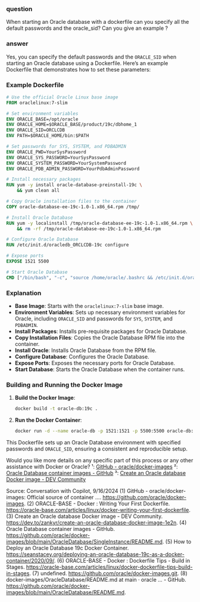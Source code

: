 ### question

When starting an Oracle database with a dockerfile can you specify all the default passwords and the oracle_sid? Can you give an example ?

### answer

Yes, you can specify the default passwords and the `ORACLE_SID` when starting an Oracle database using a Dockerfile. Here’s an example Dockerfile that demonstrates how to set these parameters:

### Example Dockerfile

```dockerfile
# Use the official Oracle Linux base image
FROM oraclelinux:7-slim

# Set environment variables
ENV ORACLE_BASE=/opt/oracle
ENV ORACLE_HOME=$ORACLE_BASE/product/19c/dbhome_1
ENV ORACLE_SID=ORCLCDB
ENV PATH=$ORACLE_HOME/bin:$PATH

# Set passwords for SYS, SYSTEM, and PDBADMIN
ENV ORACLE_PWD=YourSysPassword
ENV ORACLE_SYS_PASSWORD=YourSysPassword
ENV ORACLE_SYSTEM_PASSWORD=YourSystemPassword
ENV ORACLE_PDB_ADMIN_PASSWORD=YourPdbAdminPassword

# Install necessary packages
RUN yum -y install oracle-database-preinstall-19c \
    && yum clean all

# Copy Oracle installation files to the container
COPY oracle-database-ee-19c-1.0-1.x86_64.rpm /tmp/

# Install Oracle Database
RUN yum -y localinstall /tmp/oracle-database-ee-19c-1.0-1.x86_64.rpm \
    && rm -rf /tmp/oracle-database-ee-19c-1.0-1.x86_64.rpm

# Configure Oracle Database
RUN /etc/init.d/oracledb_ORCLCDB-19c configure

# Expose ports
EXPOSE 1521 5500

# Start Oracle Database
CMD ["/bin/bash", "-c", "source /home/oracle/.bashrc && /etc/init.d/oracledb_ORCLCDB-19c start && tail -f /dev/null"]
```

### Explanation

- **Base Image**: Starts with the `oraclelinux:7-slim` base image.
- **Environment Variables**: Sets up necessary environment variables for Oracle, including `ORACLE_SID` and passwords for `SYS`, `SYSTEM`, and `PDBADMIN`.
- **Install Packages**: Installs pre-requisite packages for Oracle Database.
- **Copy Installation Files**: Copies the Oracle Database RPM file into the container.
- **Install Oracle**: Installs Oracle Database from the RPM file.
- **Configure Database**: Configures the Oracle Database.
- **Expose Ports**: Exposes the necessary ports for Oracle Database.
- **Start Database**: Starts the Oracle Database when the container runs.

### Building and Running the Docker Image

1. **Build the Docker Image**:

   ```bash
   docker build -t oracle-db:19c .
   ```

2. **Run the Docker Container**:
   ```bash
   docker run -d --name oracle-db -p 1521:1521 -p 5500:5500 oracle-db:19c
   ```

This Dockerfile sets up an Oracle Database environment with specified passwords and `ORACLE_SID`, ensuring a consistent and reproducible setup.

Would you like more details on any specific part of this process or any other assistance with Docker or Oracle?
¹: [GitHub - oracle/docker-images](https://github.com/oracle/docker-images)
²: [Oracle Database container images - GitHub](https://github.com/oracle/docker-images/blob/main/OracleDatabase/SingleInstance/README.md)
³: [Create an Oracle database Docker image - DEV Community](https://dev.to/zankyr/create-an-oracle-database-docker-image-1e2n)

Source: Conversation with Copilot, 9/16/2024
(1) GitHub - oracle/docker-images: Official source of container .... https://github.com/oracle/docker-images.
(2) ORACLE-BASE - Docker : Writing Your First Dockerfile. https://oracle-base.com/articles/linux/docker-writing-your-first-dockerfile.
(3) Create an Oracle database Docker image - DEV Community. https://dev.to/zankyr/create-an-oracle-database-docker-image-1e2n.
(4) Oracle Database container images - GitHub. https://github.com/oracle/docker-images/blob/main/OracleDatabase/SingleInstance/README.md.
(5) How to Deploy an Oracle Database 19c Docker Container. https://seanstacey.org/deploying-an-oracle-database-19c-as-a-docker-container/2020/09/.
(6) ORACLE-BASE - Docker : Dockerfile Tips - Build in Stages. https://oracle-base.com/articles/linux/docker-dockerfile-tips-build-in-stages.
(7) undefined. https://github.com/oracle/docker-images.git.
(8) docker-images/OracleDatabase/README.md at main · oracle ... - GitHub. https://github.com/oracle/docker-images/blob/main/OracleDatabase/README.md.
